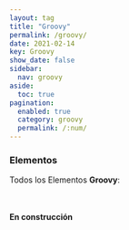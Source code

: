 ```yaml
---
layout: tag
title: "Groovy"
permalink: /groovy/
date: 2021-02-14
key: Groovy
show_date: false
sidebar:
  nav: groovy
aside:
  toc: true
pagination: 
  enabled: true
  category: groovy
  permalink: /:num/    
---
```


<h3>Elementos</h3>
Todos los Elementos <strong>Groovy</strong>:

<br><br>
<strong>En construcción</strong>